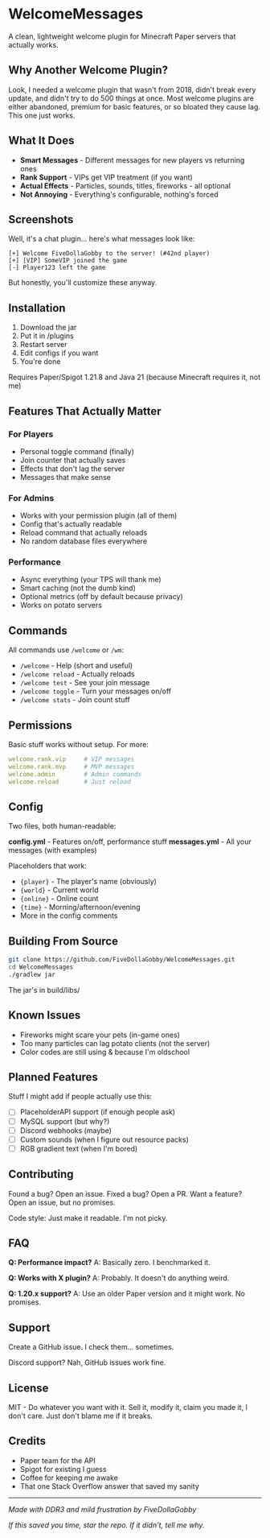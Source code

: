 # WelcomeMessages

A clean, lightweight welcome plugin for Minecraft Paper servers that actually works.

## Why Another Welcome Plugin?

Look, I needed a welcome plugin that wasn't from 2018, didn't break every update, and didn't try to do 500 things at once. Most welcome plugins are either abandoned, premium for basic features, or so bloated they cause lag. This one just works.

## What It Does

- **Smart Messages** - Different messages for new players vs returning ones
- **Rank Support** - VIPs get VIP treatment (if you want)
- **Actual Effects** - Particles, sounds, titles, fireworks - all optional
- **Not Annoying** - Everything's configurable, nothing's forced

## Screenshots

Well, it's a chat plugin... here's what messages look like:
```
[+] Welcome FiveDollaGobby to the server! (#42nd player)
[+] [VIP] SomeVIP joined the game
[-] Player123 left the game
```

But honestly, you'll customize these anyway.

## Installation

1. Download the jar
2. Put it in /plugins
3. Restart server
4. Edit configs if you want
5. You're done

Requires Paper/Spigot 1.21.8 and Java 21 (because Minecraft requires it, not me)

## Features That Actually Matter

### For Players
- Personal toggle command (finally)
- Join counter that actually saves
- Effects that don't lag the server
- Messages that make sense

### For Admins
- Works with your permission plugin (all of them)
- Config that's actually readable
- Reload command that actually reloads
- No random database files everywhere

### Performance
- Async everything (your TPS will thank me)
- Smart caching (not the dumb kind)
- Optional metrics (off by default because privacy)
- Works on potato servers

## Commands

All commands use `/welcome` or `/wm`:
- `/welcome` - Help (short and useful)
- `/welcome reload` - Actually reloads
- `/welcome test` - See your join message
- `/welcome toggle` - Turn your messages on/off
- `/welcome stats` - Join count stuff

## Permissions

Basic stuff works without setup. For more:
```yaml
welcome.rank.vip     # VIP messages
welcome.rank.mvp     # MVP messages
welcome.admin        # Admin commands
welcome.reload       # Just reload
```

## Config

Two files, both human-readable:

**config.yml** - Features on/off, performance stuff
**messages.yml** - All your messages (with examples)

Placeholders that work:
- `{player}` - The player's name (obviously)
- `{world}` - Current world
- `{online}` - Online count
- `{time}` - Morning/afternoon/evening
- More in the config comments

## Building From Source

```bash
git clone https://github.com/FiveDollaGobby/WelcomeMessages.git
cd WelcomeMessages
./gradlew jar
```

The jar's in build/libs/

## Known Issues

- Fireworks might scare your pets (in-game ones)
- Too many particles can lag potato clients (not the server)
- Color codes are still using & because I'm oldschool

## Planned Features

Stuff I might add if people actually use this:
- [ ] PlaceholderAPI support (if enough people ask)
- [ ] MySQL support (but why?)
- [ ] Discord webhooks (maybe)
- [ ] Custom sounds (when I figure out resource packs)
- [ ] RGB gradient text (when I'm bored)

## Contributing

Found a bug? Open an issue.
Fixed a bug? Open a PR.
Want a feature? Open an issue, but no promises.

Code style: Just make it readable. I'm not picky.

## FAQ

**Q: Performance impact?**
A: Basically zero. I benchmarked it.

**Q: Works with X plugin?**
A: Probably. It doesn't do anything weird.

**Q: 1.20.x support?**
A: Use an older Paper version and it might work. No promises.

## Support

Create a GitHub issue. I check them... sometimes.

Discord support? Nah, GitHub issues work fine.

## License

MIT - Do whatever you want with it. Sell it, modify it, claim you made it, I don't care. Just don't blame me if it breaks.

## Credits

- Paper team for the API
- Spigot for existing I guess
- Coffee for keeping me awake
- That one Stack Overflow answer that saved my sanity

---

*Made with DDR3 and mild frustration by FiveDollaGobby*

*If this saved you time, star the repo. If it didn't, tell me why.*